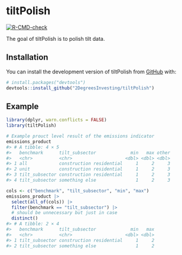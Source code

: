 
<!-- README.md is generated from README.Rmd. Please edit that file -->

# tiltPolish

<!-- badges: start -->

[![R-CMD-check](https://github.com/2DegreesInvesting/tiltPolish/actions/workflows/R-CMD-check.yaml/badge.svg)](https://github.com/2DegreesInvesting/tiltPolish/actions/workflows/R-CMD-check.yaml)
<!-- badges: end -->

The goal of tiltPolish is to polish tilt data.

## Installation

You can install the development version of tiltPolish from
[GitHub](https://github.com/) with:

``` r
# install.packages("devtools")
devtools::install_github("2DegreesInvesting/tiltPolish")
```

## Example

``` r
library(dplyr, warn.conflicts = FALSE)
library(tiltPolish)

# Example prouct level result of the emissions indicator
emissions_product
#> # A tibble: 4 × 5
#>   benchmark      tilt_subsector             min   max other
#>   <chr>          <chr>                    <dbl> <dbl> <dbl>
#> 1 all            construction residential     1     2     3
#> 2 unit           construction residential     1     2     3
#> 3 tilt_subsector construction residential     1     2     3
#> 4 tilt_subsector something else               1     2     3

cols <- c("benchmark", "tilt_subsector", "min", "max")
emissions_product |> 
  select(all_of(cols)) |> 
  filter(benchmark == "tilt_subsector") |> 
  # should be unnecessary but just in case
  distinct()
#> # A tibble: 2 × 4
#>   benchmark      tilt_subsector             min   max
#>   <chr>          <chr>                    <dbl> <dbl>
#> 1 tilt_subsector construction residential     1     2
#> 2 tilt_subsector something else               1     2
```

